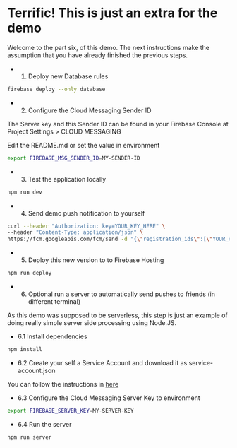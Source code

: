 # Terrific! This is just an extra for the demo

Welcome to the part six, of this demo.
The next instructions make the assumption that you have already finished the
previous steps.

* 1. Deploy new Database rules

```sh
firebase deploy --only database
```

* 2. Configure the Cloud Messaging Sender ID

The Server key and this Sender ID can be found in your Firebase Console at
Project Settings > CLOUD MESSAGING

Edit the README.md or set the value in environment

```sh
export FIREBASE_MSG_SENDER_ID=MY-SENDER-ID
```

* 3. Test the application locally

```sh
npm run dev
```

* 4. Send demo push notification to yourself

```sh
curl --header "Authorization: key=YOUR_KEY_HERE" \
--header "Content-Type: application/json" \
https://fcm.googleapis.com/fcm/send -d "{\"registration_ids\":[\"YOUR_REGISTRATION_TOKEN_HERE\"]}"
```

* 5. Deploy this new version to to Firebase Hosting

```sh
npm run deploy
```

* 6. Optional run a server to automatically send pushes to friends (in different terminal)

As this demo was supposed to be serverless, this step is just an example of doing really simple server side processing
using Node.JS.

* 6.1 Install dependencies

```sh
npm install
```

* 6.2 Create your self a Service Account and download it as service-account.json

You can follow the instructions in [here](https://firebase.google.com/docs/server/setup)

* 6.3 Configure the Cloud Messaging Server Key to environment

```sh
export FIREBASE_SERVER_KEY=MY-SERVER-KEY
```

* 6.4 Run the server

```sh
npm run server
```
